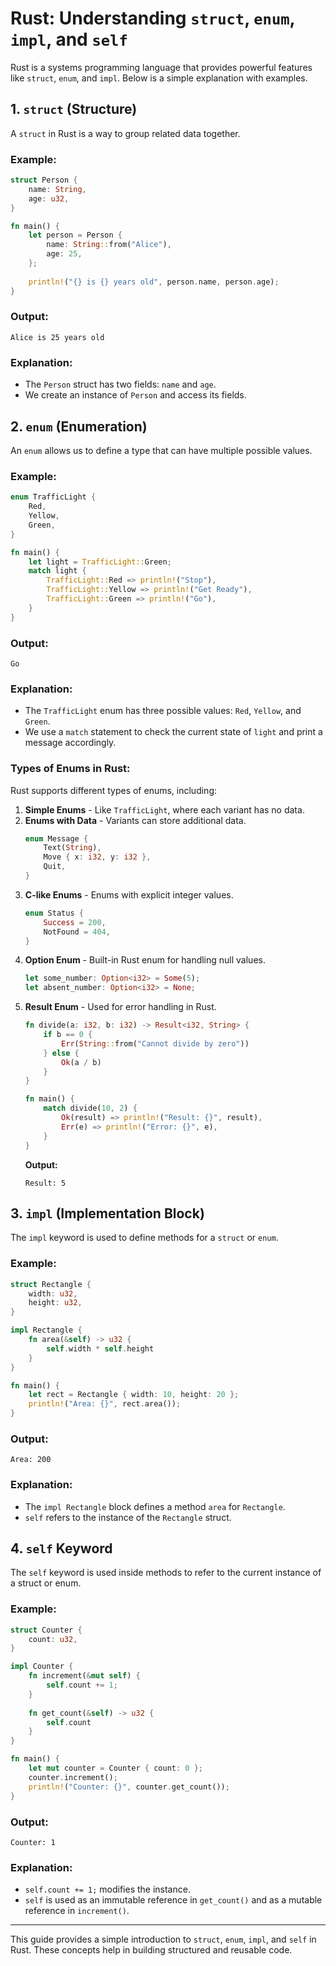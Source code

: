 # Rust: Understanding `struct`, `enum`, `impl`, and `self`

Rust is a systems programming language that provides powerful features like `struct`, `enum`, and `impl`. Below is a simple explanation with examples.

## 1. `struct` (Structure)
A `struct` in Rust is a way to group related data together.

### Example:
```rust
struct Person {
    name: String,
    age: u32,
}

fn main() {
    let person = Person {
        name: String::from("Alice"),
        age: 25,
    };
    
    println!("{} is {} years old", person.name, person.age);
}
```
### Output:
```
Alice is 25 years old
```

### Explanation:
- The `Person` struct has two fields: `name` and `age`.
- We create an instance of `Person` and access its fields.

## 2. `enum` (Enumeration)
An `enum` allows us to define a type that can have multiple possible values.

### Example:
```rust
enum TrafficLight {
    Red,
    Yellow,
    Green,
}

fn main() {
    let light = TrafficLight::Green;
    match light {
        TrafficLight::Red => println!("Stop"),
        TrafficLight::Yellow => println!("Get Ready"),
        TrafficLight::Green => println!("Go"),
    }
}
```
### Output:
```
Go
```

### Explanation:
- The `TrafficLight` enum has three possible values: `Red`, `Yellow`, and `Green`.
- We use a `match` statement to check the current state of `light` and print a message accordingly.

### Types of Enums in Rust:
Rust supports different types of enums, including:
1. **Simple Enums** - Like `TrafficLight`, where each variant has no data.
2. **Enums with Data** - Variants can store additional data.
   ```rust
   enum Message {
       Text(String),
       Move { x: i32, y: i32 },
       Quit,
   }
   ```
3. **C-like Enums** - Enums with explicit integer values.
   ```rust
   enum Status {
       Success = 200,
       NotFound = 404,
   }
   ```
4. **Option Enum** - Built-in Rust enum for handling null values.
   ```rust
   let some_number: Option<i32> = Some(5);
   let absent_number: Option<i32> = None;
   ```
5. **Result Enum** - Used for error handling in Rust.
   ```rust
   fn divide(a: i32, b: i32) -> Result<i32, String> {
       if b == 0 {
           Err(String::from("Cannot divide by zero"))
       } else {
           Ok(a / b)
       }
   }

   fn main() {
       match divide(10, 2) {
           Ok(result) => println!("Result: {}", result),
           Err(e) => println!("Error: {}", e),
       }
   }
   ```
   **Output:**
   ```
   Result: 5
   ```

## 3. `impl` (Implementation Block)
The `impl` keyword is used to define methods for a `struct` or `enum`.

### Example:
```rust
struct Rectangle {
    width: u32,
    height: u32,
}

impl Rectangle {
    fn area(&self) -> u32 {
        self.width * self.height
    }
}

fn main() {
    let rect = Rectangle { width: 10, height: 20 };
    println!("Area: {}", rect.area());
}
```
### Output:
```
Area: 200
```

### Explanation:
- The `impl Rectangle` block defines a method `area` for `Rectangle`.
- `self` refers to the instance of the `Rectangle` struct.

## 4. `self` Keyword
The `self` keyword is used inside methods to refer to the current instance of a struct or enum.

### Example:
```rust
struct Counter {
    count: u32,
}

impl Counter {
    fn increment(&mut self) {
        self.count += 1;
    }
    
    fn get_count(&self) -> u32 {
        self.count
    }
}

fn main() {
    let mut counter = Counter { count: 0 };
    counter.increment();
    println!("Counter: {}", counter.get_count());
}
```
### Output:
```
Counter: 1
```

### Explanation:
- `self.count += 1;` modifies the instance.
- `self` is used as an immutable reference in `get_count()` and as a mutable reference in `increment()`.

---
This guide provides a simple introduction to `struct`, `enum`, `impl`, and `self` in Rust. These concepts help in building structured and reusable code.
